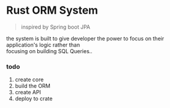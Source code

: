 # Rust ORM System

> inspired by Spring boot JPA

the system is built to give developer the power to focus on their application's logic rather than <br/>
focusing on building SQL Queries..

### todo
1) create core
2) build the ORM
3) create API
4) deploy to crate

